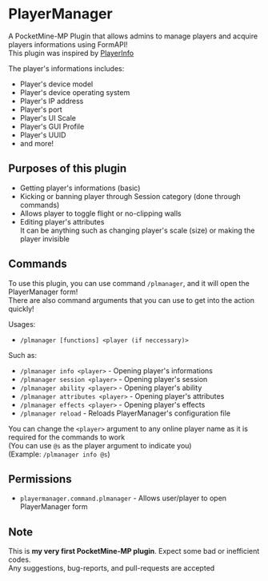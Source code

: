 # PlayerManager
A PocketMine-MP Plugin that allows admins to manage players and acquire players informations using FormAPI!\
This plugin was inspired by [PlayerInfo](https://github.com/Matthww/PlayerInfo)

The player's informations includes:
- Player's device model
- Player's device operating system
- Player's IP address
- Player's port
- Player's UI Scale
- Player's GUI Profile
- Player's UUID
- and more!

## Purposes of this plugin
- Getting player's informations (basic)
- Kicking or banning player through Session category (done through commands)
- Allows player to toggle flight or no-clipping walls
- Editing player's attributes\
  It can be anything such as changing player's scale (size) or making the player invisible

## Commands
To use this plugin, you can use command `/plmanager`, and it will open the PlayerManager form!\
There are also command arguments that you can use to get into the action quickly!

Usages:
- `/plmanager [functions] <player (if neccessary)>`

Such as:
- `/plmanager info <player>` - Opening player's informations
- `/plmanager session <player>` - Opening player's session
- `/plmanager ability <player>` - Opening player's ability
- `/plmanager attributes <player>` - Opening player's attributes
- `/plmanager effects <player>` - Opening player's effects
- `/plmanager reload` - Reloads PlayerManager's configuration file

You can change the `<player>` argument to any online player name as it is required for the commands to work\
(You can use `@s` as the player argument to indicate you)\
(Example: `/plmanager info @s`)

## Permissions
- `playermanager.command.plmanager` - Allows user/player to open PlayerManager form

## Note
This is **my very first PocketMine-MP plugin**. Expect some bad or inefficient codes.\
Any suggestions, bug-reports, and pull-requests are accepted
